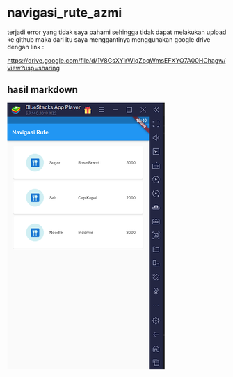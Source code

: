 # navigasi_rute_azmi

terjadi error yang tidak saya pahami sehingga tidak dapat melakukan upload ke github
maka dari itu saya menggantinya menggunakan google drive dengan link : 

https://drive.google.com/file/d/1V8GsXYlrWlqZoqWmsEFXYO7A00HChagw/view?usp=sharing

## hasil markdown
![images](hasil/hasil.png)
